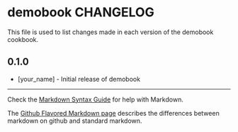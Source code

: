 demobook CHANGELOG
==================

This file is used to list changes made in each version of the demobook cookbook.

0.1.0
-----
- [your_name] - Initial release of demobook

- - -
Check the [Markdown Syntax Guide](http://daringfireball.net/projects/markdown/syntax) for help with Markdown.

The [Github Flavored Markdown page](http://github.github.com/github-flavored-markdown/) describes the differences between markdown on github and standard markdown.
